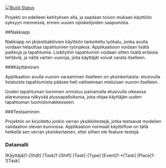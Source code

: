 [![Build Status](https://travis-ci.org/Merloni/nakkiapp.svg?branch=master)](https://travis-ci.org/Merloni/nakkiapp)

Projekti on edelleen kehityksen alla, ja saadaan toivon mukaan käyttöön syksyyn mennessä, ennen uusien opiskelijoiden saapumista.

##Nakkiapp

Nakkiapp on järjestöaktiivien käyttöön tarkoitettu työkalu, jonka avulla voidaan helpottaa tapahtumien työnjakoa. Applikaatioon voidaan lisätä paikkoja ja tapahtumia. Lisättyihin tapahtumiin voidaan sitten lisätä erilaisia tehtäviä, ja näitä varten vuoroja, joita käyttäjät voivat varata itselleen.

###Käyttäminen

Applikaation avulla vuoron varaaminen itselleen on yksinkertaista: etusivulla listatuista tapahtumista pääsee heti valitsemaan mieluisan vuoron itselleen. 

Uuden tapahtuman luominen onnistuu painamalla etusivulla oikeassa alareunassa näkyvää plussapalloikonia, joka ohjaa käyttäjän uuden tapahtuman luomislomakkeeseen.

###Testaaminen

Projektiin on kirjoitettu jonkin verran yksikkötestejä, jotka testaavat modelien validaation olevan kunnossa. Applikaation normaali käyttöflow on tällä hetkellä sen verran yksinkertainen, ettei siihen ole feature-testejä.

### Datamalli

[Käyttäjä]1-*[Shift]
[Task]1-*[Shift]
[Task]-[Type]
[Event]1-*[Task]
[Place]1-1[Task]
